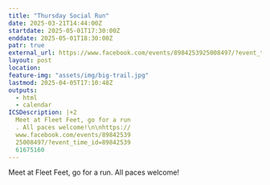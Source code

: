 ```yaml
---
title: "Thursday Social Run"
date: 2025-03-21T14:44:00Z
startdate: 2025-05-01T17:30:00Z
enddate: 2025-05-01T18:30:00Z
patr: true
external_url: https://www.facebook.com/events/8984253925008497/?event_time_id=8984253961675160
layout: post
location: 
feature-img: "assets/img/big-trail.jpg"
lastmod: 2025-04-05T17:10:48Z
outputs:
  - html
  - calendar
ICSDescription: |+2
  Meet at Fleet Feet, go for a run  . All paces welcome!\n\nhttps://  www.facebook.com/events/89842539  25008497/?event_time_id=89842539  61675160
---
```


Meet at Fleet Feet, go for a run. All paces welcome!<br>
  <br>
  

